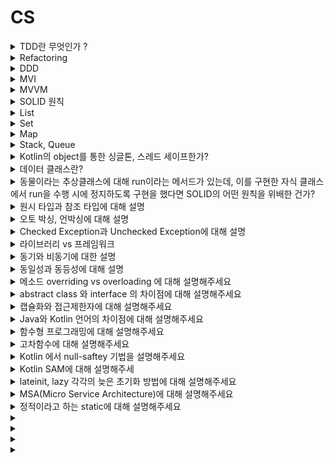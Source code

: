 # CS
<details>
  <summary> TDD란 무엇인가 ?</summary>
  
  테스트 케이스를 작성하고 그 이후에 그에 맞는 코드를 작성한다  
  예) 1 + 1, 3 + 3 등등 구현하고자 하는 다양한 케이스를 작성 후 코드를 작성  
  선코딩 후 테스트를 하는 것이 아닌, 테스트 케이스 작성 후 코딩을 하는 기법  
</details>

<details>
  <summary> Refactoring </summary>
  코드를 다듬는 과정
</details>

<details>
  <summary> DDD </summary>
  
  DDD(Domain Driven Design)  
  추상적 철학, 접근법, 전략적 설계  
  큰 도메인을 작은 도메인으로 나눈다  
  예컨대, 인터넷 예매 -> 예매 / 도면 / 상품 / 회원
</details>

<details>
  <summary> MVI </summary>
  
  MVI(Model View Intent)    
  M - UI의 상태 로직  
  V - UI  
  I - 의도, user event  
  순수함수 view(model(Intent()))  
  Intent() - 모델을 변경, model() 새로운 모델로 렌더링, view() UI Evnets  
  단방향 흐름 user event -> Intent() -> Model -> View  
  MVI 는 MVVM에서 MV와 V부분을 심화한 부분  
  V는 그대로 두고 MV에서 Model과 Intent로 심화  
</details>

<details>
  <summary> MVVM </summary>
  
  Model - Repository(Server, Room)  
  View Model - Intent, Model  
  View - View  
</details>

<details>
  <summary> SOLID 원칙 </summary>
  
  S Single Responsibility Principle SRP <br>
  O Open-closed Principle OCP <br>
  L Liskov Substitution Priniciple LSP <br>
  I Interface Segregation Principle ISP <br>
  D Dependency Inversion Principle DIP <br>
  
  SRP 하나의 객체에 하나의 책임만 부여한다  
  OCP 확장에 열려있고, 변경에 닫혀있다  
  
  위반한 예제
  ```kotlin
  class Animal(val name: String)
  
  class AnimalSpeaker() {
    fun speak(animal: Animal) {
      when(animal.name) {
        "고양이" -> println("냐옹")
        "개" -> println("멍멍"
        }
      }
    }
  }
  ```

  준수한 예제
  ```kotlin
  abstract class Animal( val name: String ) {
    abstract fun speak()
  }
  class Dog : Animal("개") {
    override fun speak() = println("멍멍")
  }
  class Lion : Animal("사자") {
    override fun speak() = println("어흥")
  }
  ```
  리스코프 치환 원칙  
  자식 클래스는 부모 클래스로 대체 가능해야 한다.  
  ```Java
  Collection<String> collection = new ArrayList<>();
  collection.add("A");
  collection.add("B");
  collection.add("C");
  ```
  인터페이스 분리 원칙  
  목적과 용도에 적합한 인터페이스만을 제공한다

</details>

<details>
  <summary> List </summary>
  
  List - 순서 o 중복 o
</details>


<details>
  <summary> Set </summary>
  
  Set - 순서 x 중복 x  
  Set - HashSet, SortedSet( TreeSet은 SortedSet를 상속)
</details>


<details>
  <summary> Map </summary>
  
  Map - 순서 x, 중복 (키 x, 값 o)  
  Map - Hashtable, HashMap( LinkedHashMap이 상속 ), SortedMap( TreeMap이 상속 )
</details>

<details>
  <summary> Stack, Queue </summary>
  
  Stack - First in last out 선입후출, Queue - First in First out 선입선출
</details>

<details>
  
  <summary> Kotlin의 object를 통한 싱글톤, 스레드 세이프한가? </summary>
</details>

<details>
  <summary> 데이터 클래스란? </summary>
  
  - 생성자가 아닌 위치에 변수가 선언 됐을 때 발생할 수 있는 문제점
</details>

<details>
  <summary> 동물이라는 추상클래스에 대해 run이라는 메서드가 있는데, 이를 구현한 자식 클래스에서 run을 수행 시에 정지하도록 구현을 했다면 SOLID의 어떤 원칙을 위배한 건가? </summary>
</details>

<details>
  <summary>  원시 타입과 참조 타입에 대해 설명 </summary>
</details>

<details>
  <summary> 오토 박싱, 언박싱에 대해 설명 </summary>
</details>

<details>
  <summary> Checked Exception과 Unchecked Exception에 대해 설명 </summary>
</details>

<details>
  <summary> 라이브러리 vs 프레임워크 </summary>
</details>

<details>
  <summary> 동기와 비동기에 대한 설명 </summary>
</details>

<details>
  <summary> 동일성과 동등성에 대해 설명 </summary>
</details>

<details>
  <summary> 메소드 overriding vs overloading 에 대해 설명해주세요 </summary>
</details>

<details>
  <summary> abstract class 와 interface 의 차이점에 대해 설명해주세요 </summary>
</details>

<details>
  <summary> 캡슐화와 접근제한자에 대해 설명해주세요 </summary>
</details>

<details>
  <summary> Java와 Kotlin 언어의 차이점에 대해 설명해주세요 </summary>
</details>

<details>
  <summary> 함수형 프로그래밍에 대해 설명해주세요 </summary>
</details>

<details>
  <summary> 고차함수에 대해 설명해주세요 </summary>
</details>

<details>
  <summary> Kotlin 에서 null-saftey 기법을 설명해주세요 </summary>
</details>

<details>
  <summary> Kotlin SAM에 대해 설명해주세  </summary>
</details>

<details>
  <summary> lateinit, lazy 각각의 늦은 초기화 방법에 대해 설명해주세요 </summary>
</details>

<details>
  <summary> MSA(Micro Service Architecture)에 대해 설명해주세요 </summary>
</details>

<details>
  <summary> 정적이라고 하는 static에 대해 설명해주세요 </summary>
</details>

<details>
  <summary>  </summary>
</details>

<details>
  <summary>  </summary>
</details>

<details>
  <summary>  </summary>
</details>

<details>
  <summary>  </summary>
</details>





